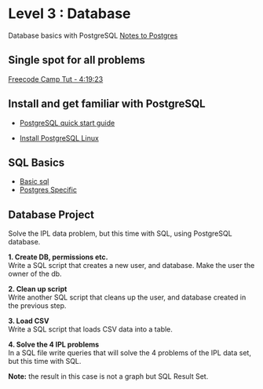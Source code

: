 # Level 3 : Database

Database basics with PostgreSQL
[Notes to Postgres](notes/README.md)

## Single spot for all problems
[Freecode Camp Tut - 4:19:23](https://www.youtube.com/watch?v=qw--VYLpxG4&t=1818s)

## Install and get familiar with PostgreSQL

* [PostgreSQL quick start guide](https://www.digitalocean.com/community/tutorials/how-to-install-postgresql-on-ubuntu-20-04-quickstart)

* [Install PostgreSQL Linux](https://www.postgresqltutorial.com/install-postgresql-linux/)
## SQL Basics

* [Basic sql](https://sqlbolt.com)
* [Postgres Specific](https://pgexercises.com)

## Database Project

Solve the IPL data problem, but this time with SQL, using PostgreSQL database.

**1. Create DB, permissions etc.**  
Write a SQL script that creates a new user, and database. Make the user the owner of the db.

**2. Clean up script**  
Write another SQL script that cleans up the user, and database created in the previous step.

**3. Load CSV**  
Write a SQL script that loads CSV data into a table.

**4. Solve the 4 IPL problems**  
In a SQL file write queries that will solve the 4 problems of the IPL data set, but this time with SQL.

**Note:** the result in this case is not a graph but SQL Result Set.